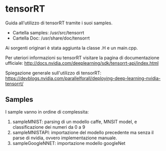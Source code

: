 # tensorRT

Guida all'utilizzo di tensorRT tramite i suoi samples. 
- Cartella samples: /usr/src/tensorrt
- Cartella Doc: /usr/share/doc/tensorrt

Ai sorgenti originari è stata aggiunta la classe .H e un main.cpp.

Per uteriori informazioni su tensorRT visitare la pagina di documentazione ufficiale:
http://docs.nvidia.com/deeplearning/sdk/tensorrt-api/index.html

Spiegazione generale sull'utilizzo di tensorRT:
https://devblogs.nvidia.com/parallelforall/deploying-deep-learning-nvidia-tensorrt/


## Samples
I sample vanno in ordine di complessita: 
1. sampleMNIST: parsing di un modello caffe, MNSIT model, e classificazione dei numeri da 0 a 9
2. sampleMNISTAPI: importazione del modello precedente ma senza il parse di nvidia, ovvero implementazione manuale.
3. sampleGoogleNNET: importazione modello googleNet
